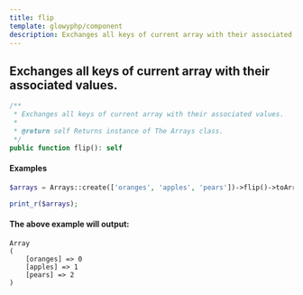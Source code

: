 ```yaml
---
title: flip
template: glowyphp/component
description: Exchanges all keys of current array with their associated values.
---
```


<h2 class="font-normal text-lg">
Exchanges all keys of current array with their associated values.
</h2>

```php
/**
 * Exchanges all keys of current array with their associated values.
 *
 * @return self Returns instance of The Arrays class.
 */
public function flip(): self
```

#### Examples

```php
$arrays = Arrays::create(['oranges', 'apples', 'pears'])->flip()->toArray();

print_r($arrays);
```

#### The above example will output:

```text
Array
(
    [oranges] => 0
    [apples] => 1
    [pears] => 2
)
```
